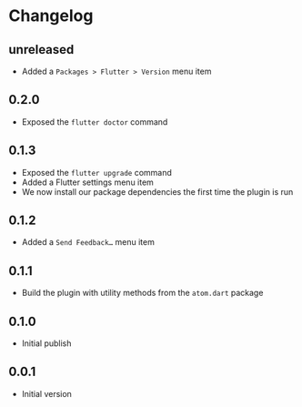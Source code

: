 # Changelog

## unreleased
- Added a `Packages > Flutter > Version` menu item

## 0.2.0
- Exposed the `flutter doctor` command

## 0.1.3
- Exposed the `flutter upgrade` command
- Added a Flutter settings menu item
- We now install our package dependencies the first time the plugin is run

## 0.1.2
- Added a `Send Feedback…` menu item

## 0.1.1
- Build the plugin with utility methods from the `atom.dart` package

## 0.1.0
- Initial publish

## 0.0.1
- Initial version
